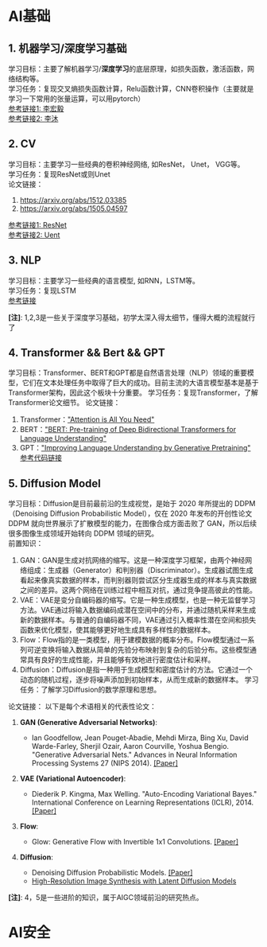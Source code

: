 # AI基础
## 1. 机器学习/深度学习基础   
学习目标：主要了解机器学习/**深度学习**的底层原理，如损失函数，激活函数，网络结构等。  
学习任务：复现交叉熵损失函数计算，Relu函数计算，CNN卷积操作（主要就是学习一下常用的张量运算，可以用pytorch）  
[参考链接1: 李宏毅](https://www.bilibili.com/video/BV1ou411N7X3/?spm_id_from=333.337.search-card.all.click&vd_source=ee5d618c255e7677033d82f9c5a69af1)  
[参考链接2: 李沐](https://zh-v2.d2l.ai/)  
  
## 2. CV
学习目标：主要学习一些经典的卷积神经网络, 如ResNet， Unet， VGG等。   
学习任务：复现ResNet或则Unet  
论文链接：  
1. https://arxiv.org/abs/1512.03385
2. https://arxiv.org/abs/1505.04597
 
[参考链接1: ResNet](https://github.com/rishivar/Resnet-18)  
[参考链接2: Uent](https://github.com/milesial/Pytorch-UNet)

## 3. NLP
学习目标：主要学习一些经典的语言模型, 如RNN，LSTM等。   
学习任务：复现LSTM  
[参考链接](https://github.com/yangwohenmai/LSTM)

**[注]**: 1,2,3是一些关于深度学习基础，初学太深入得太细节，懂得大概的流程就行了

## 4. Transformer && Bert && GPT 
学习目标：Transformer、BERT和GPT都是自然语言处理（NLP）领域的重要模型，它们在文本处理任务中取得了巨大的成功。目前主流的大语言模型基本是基于Transformer架构，因此这个板块十分重要。
学习任务：复现Transformer，了解Transformer论文细节。
论文链接：
1. Transformer：["Attention is All You Need"](https://arxiv.org/abs/1706.03762)  
2. BERT：["BERT: Pre-training of Deep Bidirectional Transformers for Language Understanding"](https://arxiv.org/abs/1810.04805)  
3. GPT：["Improving Language Understanding by Generative Pretraining"](https://cdn.openai.com/research-covers/language-unsupervised/language_understanding_paper.pdf)  
[参考代码链接](https://github.com/Hlufies/Algorithm_Learning/tree/main/Code/Transformer)

## 5. Diffusion Model
学习目标：Diffusion是目前最前沿的生成视觉，是始于 2020 年所提出的 DDPM（Denoising Diffusion Probabilistic Model），仅在 2020 年发布的开创性论文 DDPM 就向世界展示了扩散模型的能力，在图像合成方面击败了 GAN，所以后续很多图像生成领域开始转向 DDPM 领域的研究。  
前置知识：
1. GAN：GAN是生成对抗网络的缩写。这是一种深度学习框架，由两个神经网络组成：生成器（Generator）和判别器（Discriminator）。生成器试图生成看起来像真实数据的样本，而判别器则尝试区分生成器生成的样本与真实数据之间的差异。这两个网络在训练过程中相互对抗，通过竞争提高彼此的性能。    
2. VAE：VAE是变分自编码器的缩写。它是一种生成模型，也是一种无监督学习方法。VAE通过将输入数据编码成潜在空间中的分布，并通过随机采样来生成新的数据样本。与普通的自编码器不同，VAE通过引入概率性潜在空间和损失函数来优化模型，使其能够更好地生成具有多样性的数据样本。  
3. Flow：Flow指的是一类模型，用于建模数据的概率分布。Flow模型通过一系列可逆变换将输入数据从简单的先验分布映射到复杂的后验分布。这些模型通常具有良好的生成性能，并且能够有效地进行密度估计和采样。
4. Diffusion：Diffusion是指一种用于生成模型和密度估计的方法。它通过一个动态的随机过程，逐步将噪声添加到初始样本，从而生成新的数据样本。
学习任务：了解学习Diffusion的数学原理和思想。  

论文链接：
以下是每个术语相关的代表性论文：

1. **GAN (Generative Adversarial Networks)**:
   - Ian Goodfellow, Jean Pouget-Abadie, Mehdi Mirza, Bing Xu, David Warde-Farley, Sherjil Ozair, Aaron Courville, Yoshua Bengio. "Generative Adversarial Nets." Advances in Neural Information Processing Systems 27 (NIPS 2014). [[Paper]](https://arxiv.org/abs/1406.2661)

2. **VAE (Variational Autoencoder)**:
   - Diederik P. Kingma, Max Welling. "Auto-Encoding Variational Bayes." International Conference on Learning Representations (ICLR), 2014. [[Paper]](https://arxiv.org/abs/1312.6114)

3. **Flow**:
   - Glow: Generative Flow with Invertible 1x1 Convolutions. [[Paper]](https://arxiv.org/abs/1807.03039)

4. **Diffusion**:
   - Denoising Diffusion Probabilistic Models. [[Paper]](https://arxiv.org/abs/2006.11239)
   - [High-Resolution Image Synthesis with Latent Diffusion Models](https://arxiv.org/abs/2112.10752)
 
**[注]**: 4，5是一些进阶的知识，属于AIGC领域前沿的研究热点。
# AI安全
